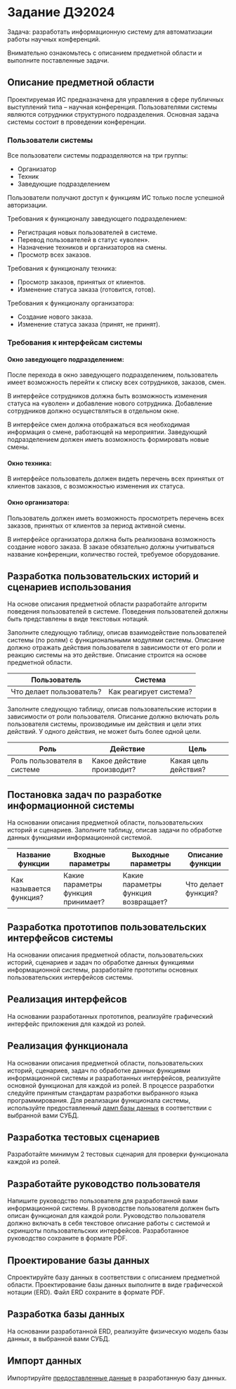# Задание ДЭ2024

Задача: разработать информационную систему для автоматизации работы научных конференций. 

Внимательно ознакомьтесь с описанием предметной области и выполните поставленные задачи.

## Описание предметной области

Проектируемая ИС предназначена для управления в сфере публичных выступлений типа – научная конференция. Пользователями системы являются сотрудники структурного подразделения. Основная задача системы состоит в проведении конференции.

### Пользователи системы

Все пользователи системы подразделяются на три группы:

* Организатор
* Техник
* Заведующие подразделением

Пользователи получают доступ к функциям ИС только после успешной авторизации.

Требования к функционалу заведующего подразделением:

* Регистрация новых пользователей в системе.
* Перевод пользователей в статус «уволен».
* Назначение техников и организаторов на смены.
* Просмотр всех заказов.

Требования к функционалу техника:

* Просмотр заказов, принятых от клиентов.
* Изменение статуса заказа (готовится, готов).

Требования к функционалу организатора:

* Создание нового заказа.
* Изменение статуса заказа (принят, не принят).

### Требования к интерфейсам системы

#### Окно заведующего подразделением:

После перехода в окно заведующего подразделением, пользователь имеет возможность перейти к списку всех сотрудников, заказов, смен.

В интерфейсе сотрудников должна быть возможность изменения статуса на «уволен» и добавление нового сотрудника. Добавление сотрудников должно осуществляться в отдельном окне.

В интерфейсе смен должна отображаться вся необходимая информация о смене, работающей на мероприятии. Заведующий подразделением должен иметь возможность формировать новые смены. 

#### Окно техника:

В интерфейсе пользователь должен видеть перечень всех принятых от клиентов заказов, с возможностью изменения их статуса.

#### Окно организатора:

Пользователь должен иметь возможность просмотреть перечень всех заказов, принятых от клиентов за период активной смены.

В интерфейсе организатора должна быть реализована возможность создание нового заказа. В заказе обязательно должны учитываться название конференции, количество гостей, требуемое оборудование.

## Разработка пользовательских историй и сценариев использования

На основе описания предметной области разработайте алгоритм поведения пользователей в системе. Поведения пользователей должны быть представлены в виде текстовых нотаций.

Заполните следующую таблицу, описав взаимодействие пользователей системы (по ролям) с функциональными модулями системы. Описание должно отражать действия пользователя в зависимости от его роли и реакцию системы на это действие. Описание строится на основе предметной области.

Пользователь | Система
-------------|--------
Что делает пользователь? | Как реагирует система?

Заполните следующую таблицу, описав пользовательские истории в зависимости от роли пользователя. Описание должно включать роль пользователя системы, производимые им действия и цели этих действий. У одного действия, не может быть более одной цели.

Роль | Действие | Цель
-----|----------|-----
Роль пользователя в системе | Какое действие производит? | Какая цель действия?

## Постановка задач по разработке информационной системы

На основании описания предметной области, пользовательских историй и сценариев. Заполните таблицу, описав задачи по обработке данных функциями информационной системой. 

Название функции | Входные параметры | Выходные параметры | Описание функции
-----------------|-------------------|----------|--------
Как называется функция? | Какие параметры функция принимает? | Какие параметры функция возвращает? | Что делает функция?

## Разработка прототипов пользовательских интерфейсов системы

На основании описания предметной области, пользовательских историй, сценариев и задач по обработке данных функциями информационной системы, разработайте прототипы основных пользовательских интерфейсов системы.

## Реализация интерфейсов

На основании разработанных прототипов, реализуйте графический интерфейс приложения для каждой из ролей.

## Реализация функционала

На основании описания предметной области, пользовательских историй, сценариев, задач по обработке данных функциями информационной системы и разработанных интерфейсов, реализуйте основной функционал для каждой из ролей. В процессе разработки следуйте принятым стандартам разработки выбранного языка программирования. Для реализации функционала системы, используйте предоставленный [дамп базы данных](./data/MySQL.sql) в соответствии с выбранной вами СУБД.

## Разработка тестовых сценариев

Разработайте минимум 2 тестовых сценария для проверки функционала каждой из ролей.

## Разработайте руководство пользователя 

Напишите руководство пользователя для разработанной вами информационной системы. В руководстве пользователя должен быть описан функционал для каждой роли. Руководство пользователя должно включать в себя текстовое описание работы с системой и скриншоты пользовательских интерфейсов. Разработанное руководство сохраните в формате PDF.

## Проектирование базы данных

Спроектируйте базу данных в соответствии с описанием предметной области. Проектирование базы данных выполните в виде графической нотации (ERD). Файл ERD сохраните в формате PDF.

## Разработка базы данных

На основании разработанной ERD, реализуйте физическую модель базы данных, в выбранной вами СУБД.

## Импорт данных

Импортируйте [предоставленные данные](./data/import_пользователи_заказы.xlsx) в разработанную базу данных.


